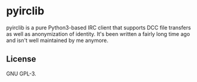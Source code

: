 # pyirclib
pyirclib is a pure Python3-based IRC client that supports DCC file transfers as
well as anonymization of identity. It's been written a fairly long time ago and
isn't well maintained by me anymore.

## License
GNU GPL-3.
